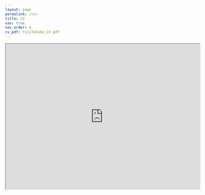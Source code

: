 ```yaml
---
layout: page
permalink: /cv/
title: CV
nav: true
nav_order: 4
cv_pdf: YujiTakubo_CV.pdf
---
```


<iframe src="https://drive.google.com/file/d/1ULvcKpCmL4D4afnj59Ic8i4cu4rLNvLG/view" width="640" height="480" allow="autoplay"></iframe>